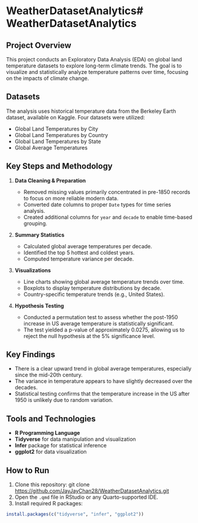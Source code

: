 # WeatherDatasetAnalytics# WeatherDatasetAnalytics

## Project Overview
This project conducts an Exploratory Data Analysis (EDA) on global land temperature datasets to explore long-term climate trends. The goal is to visualize and statistically analyze temperature patterns over time, focusing on the impacts of climate change.

## Datasets
The analysis uses historical temperature data from the Berkeley Earth dataset, available on Kaggle. Four datasets were utilized:
- Global Land Temperatures by City
- Global Land Temperatures by Country
- Global Land Temperatures by State
- Global Average Temperatures

## Key Steps and Methodology

1. **Data Cleaning & Preparation**
   - Removed missing values primarily concentrated in pre-1850 records to focus on more reliable modern data.
   - Converted date columns to proper `Date` types for time series analysis.
   - Created additional columns for `year` and `decade` to enable time-based grouping.

2. **Summary Statistics**
   - Calculated global average temperatures per decade.
   - Identified the top 5 hottest and coldest years.
   - Computed temperature variance per decade.

3. **Visualizations**
   - Line charts showing global average temperature trends over time.
   - Boxplots to display temperature distributions by decade.
   - Country-specific temperature trends (e.g., United States).

4. **Hypothesis Testing**
   - Conducted a permutation test to assess whether the post-1950 increase in US average temperature is statistically significant.
   - The test yielded a p-value of approximately 0.0275, allowing us to reject the null hypothesis at the 5% significance level.

## Key Findings
- There is a clear upward trend in global average temperatures, especially since the mid-20th century.
- The variance in temperature appears to have slightly decreased over the decades.
- Statistical testing confirms that the temperature increase in the US after 1950 is unlikely due to random variation.

## Tools and Technologies
- **R Programming Language**
- **Tidyverse** for data manipulation and visualization
- **Infer** package for statistical inference
- **ggplot2** for data visualization

## How to Run
1. Clone this repository: git clone https://github.com/JayJayChan28/WeatherDatasetAnalytics.git
2. Open the `.qmd` file in RStudio or any Quarto-supported IDE.
3. Install required R packages:
```r
install.packages(c("tidyverse", "infer", "ggplot2"))
